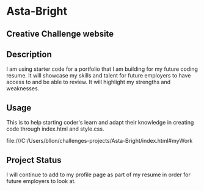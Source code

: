# Asta-Bright
## Creative Challenge website

## Description
I am using starter code for a portfolio that I am building for my future coding resume.  It will showcase my skills and talent for future employers to have access to and be able to review. It will highlight my strengths and weaknesses.

## Usage
This is to help starting coder's learn and adapt their knowledge in creating code through index.html and style.css.

file:///C:/Users/bllon/challenges-projects/Asta-Bright/index.html#myWork

## Project Status
I will continue to add to my profile page as part of my resume in order for future employers to look at.